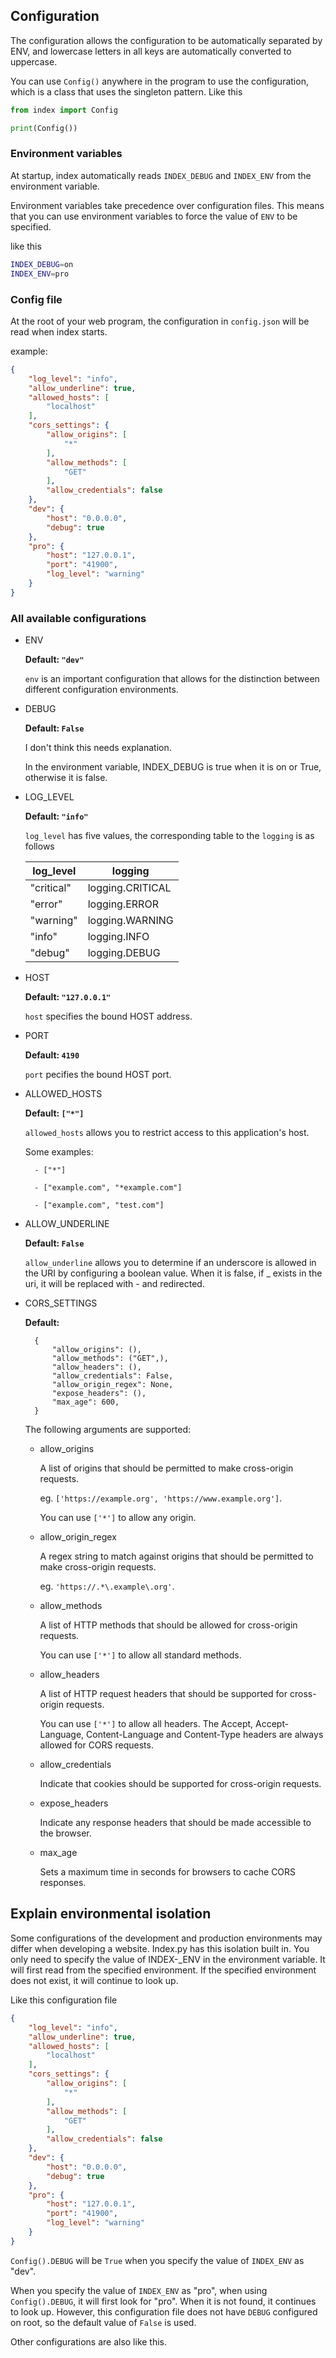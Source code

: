 ## Configuration

The configuration allows the configuration to be automatically separated by ENV, and lowercase letters in all keys are automatically converted to uppercase.

You can use `Config()` anywhere in the program to use the configuration, which is a class that uses the singleton pattern. Like this

```python
from index import Config

print(Config())
```

### Environment variables

At startup, index automatically reads `INDEX_DEBUG` and `INDEX_ENV` from the environment variable.

Environment variables take precedence over configuration files. This means that you can use environment variables to force the value of `ENV` to be specified.

like this

```bash
INDEX_DEBUG=on
INDEX_ENV=pro
```

### Config file

At the root of your web program, the configuration in `config.json` will be read when index starts.

example:

```json
{
    "log_level": "info",
    "allow_underline": true,
    "allowed_hosts": [
        "localhost"
    ],
    "cors_settings": {
        "allow_origins": [
            "*"
        ],
        "allow_methods": [
            "GET"
        ],
        "allow_credentials": false
    },
    "dev": {
        "host": "0.0.0.0",
        "debug": true
    },
    "pro": {
        "host": "127.0.0.1",
        "port": "41900",
        "log_level": "warning"
    }
}
```

### All available configurations

* ENV

    **Default: `"dev"`**

    `env` is an important configuration that allows for the distinction between different configuration environments.

* DEBUG

    **Default: `False`**

    I don't think this needs explanation.

    In the environment variable, INDEX_DEBUG is true when it is on or True, otherwise it is false.

* LOG_LEVEL

    **Default: `"info"`**

    `log_level` has five values, the corresponding table to the `logging` is as follows

    log_level   | logging
    ---         | ---
    "critical"  | logging.CRITICAL
    "error"     | logging.ERROR
    "warning"   | logging.WARNING
    "info"      | logging.INFO
    "debug"     | logging.DEBUG

* HOST

    **Default: `"127.0.0.1"`**

    `host` specifies the bound HOST address.

* PORT

    **Default: `4190`**

    `port` pecifies the bound HOST port.

* ALLOWED_HOSTS

    **Default: `["*"]`**

    `allowed_hosts` allows you to restrict access to this application's host.

    Some examples:

        - ["*"]

        - ["example.com", "*example.com"]

        - ["example.com", "test.com"]

* ALLOW_UNDERLINE

    **Default: `False`**

    `allow_underline` allows you to determine if an underscore is allowed in the URI by configuring a boolean value. When it is false, if _ exists in the uri, it will be replaced with - and redirected.

* CORS_SETTINGS

    **Default:**

        {
            "allow_origins": (),
            "allow_methods": ("GET",),
            "allow_headers": (),
            "allow_credentials": False,
            "allow_origin_regex": None,
            "expose_headers": (),
            "max_age": 600,
        }

    The following arguments are supported:

    - allow_origins

        A list of origins that should be permitted to make cross-origin requests.

        eg. `['https://example.org', 'https://www.example.org']`.

        You can use `['*']` to allow any origin.

    - allow_origin_regex

        A regex string to match against origins that should be permitted to make cross-origin requests.

        eg. `'https://.*\.example\.org'`.

    - allow_methods

        A list of HTTP methods that should be allowed for cross-origin requests.

        You can use `['*']` to allow all standard methods.

    - allow_headers

        A list of HTTP request headers that should be supported for cross-origin requests.

        You can use `['*']` to allow all headers. The Accept, Accept-Language, Content-Language and Content-Type headers are always allowed for CORS requests.

    - allow_credentials

        Indicate that cookies should be supported for cross-origin requests.

    - expose_headers

        Indicate any response headers that should be made accessible to the browser.

    - max_age

        Sets a maximum time in seconds for browsers to cache CORS responses.

## Explain environmental isolation

Some configurations of the development and production environments may differ when developing a website. Index.py has this isolation built in. You only need to specify the value of INDEX-_ENV in the environment variable. It will first read from the specified environment. If the specified environment does not exist, it will continue to look up.

Like this configuration file

```json
{
    "log_level": "info",
    "allow_underline": true,
    "allowed_hosts": [
        "localhost"
    ],
    "cors_settings": {
        "allow_origins": [
            "*"
        ],
        "allow_methods": [
            "GET"
        ],
        "allow_credentials": false
    },
    "dev": {
        "host": "0.0.0.0",
        "debug": true
    },
    "pro": {
        "host": "127.0.0.1",
        "port": "41900",
        "log_level": "warning"
    }
}
```

`Config().DEBUG` will be `True` when you specify the value of `INDEX_ENV` as "dev".

When you specify the value of `INDEX_ENV` as "pro", when using `Config().DEBUG`, it will first look for "pro". When it is not found, it continues to look up. However, this configuration file does not have `DEBUG` configured on root, so the default value of `False` is used.

Other configurations are also like this.

